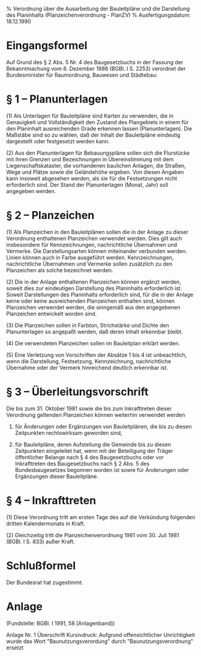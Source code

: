 % Verordnung über die Ausarbeitung der Bauleitpläne und die Darstellung des Planinhalts  (Planzeichenverordnung - PlanZV)
% Ausfertigungsdatum: 18.12.1990
 
# Eingangsformel

Auf Grund des § 2 Abs. 5 Nr. 4 des Baugesetzbuchs in der Fassung der Bekanntmachung vom 8. Dezember 1986 (BGBl. I S. 2253) verordnet der Bundesminister für Raumordnung, Bauwesen und Städtebau:

# § 1 – Planunterlagen

(1) Als Unterlagen für Bauleitpläne sind Karten zu verwenden, die in Genauigkeit und Vollständigkeit den Zustand des Plangebiets in einem für den Planinhalt ausreichenden Grade erkennen lassen (Planunterlagen). Die Maßstäbe sind so zu wählen, daß der Inhalt der Bauleitpläne eindeutig dargestellt oder festgesetzt werden kann.

(2) Aus den Planunterlagen für Bebauungspläne sollen sich die Flurstücke mit ihren Grenzen und Bezeichnungen in Übereinstimmung mit dem Liegenschaftskataster, die vorhandenen baulichen Anlagen, die Straßen, Wege und Plätze sowie die Geländehöhe ergeben. Von diesen Angaben kann insoweit abgesehen werden, als sie für die Festsetzungen nicht erforderlich sind. Der Stand der Planunterlagen (Monat, Jahr) soll angegeben werden.

# § 2 – Planzeichen

(1) Als Planzeichen in den Bauleitplänen sollen die in der Anlage zu dieser Verordnung enthaltenen Planzeichen verwendet werden. Dies gilt auch insbesondere für Kennzeichnungen, nachrichtliche Übernahmen und Vermerke. Die Darstellungsarten können miteinander verbunden werden. Linien können auch in Farbe ausgeführt werden. Kennzeichnungen, nachrichtliche Übernahmen und Vermerke sollen zusätzlich zu den Planzeichen als solche bezeichnet werden.

(2) Die in der Anlage enthaltenen Planzeichen können ergänzt werden, soweit dies zur eindeutigen Darstellung des Planinhalts erforderlich ist. Soweit Darstellungen des Planinhalts erforderlich sind, für die in der Anlage keine oder keine ausreichenden Planzeichen enthalten sind, können Planzeichen verwendet werden, die sinngemäß aus den angegebenen Planzeichen entwickelt worden sind.

(3) Die Planzeichen sollen in Farbton, Strichstärke und Dichte den Planunterlagen so angepaßt werden, daß deren Inhalt erkennbar bleibt.

(4) Die verwendeten Planzeichen sollen im Bauleitplan erklärt werden.

(5) Eine Verletzung von Vorschriften der Absätze 1 bis 4 ist unbeachtlich, wenn die Darstellung, Festsetzung, Kennzeichnung, nachrichtliche Übernahme oder der Vermerk hinreichend deutlich erkennbar ist.

# § 3 – Überleitungsvorschrift

Die bis zum 31. Oktober 1981 sowie die bis zum Inkrafttreten dieser Verordnung geltenden Planzeichen können weiterhin verwendet werden

1. für Änderungen oder Ergänzungen von Bauleitplänen, die bis zu diesen Zeitpunkten rechtswirksam geworden sind,

2. für Bauleitpläne, deren Aufstellung die Gemeinde bis zu diesen Zeitpunkten eingeleitet hat, wenn mit der Beteiligung der Träger öffentlicher Belange nach § 4 des Baugesetzbuchs oder vor Inkrafttreten des Baugesetzbuchs nach § 2 Abs. 5 des Bundesbaugesetzes begonnen worden ist sowie für Änderungen oder Ergänzungen dieser Bauleitpläne.

# § 4 – Inkrafttreten

(1) Diese Verordnung tritt am ersten Tage des auf die Verkündung folgenden dritten Kalendermonats in Kraft.

(2) Gleichzeitig tritt die Planzeichenverordnung 1981 vom 30. Juli 1981 (BGBl. I S. 833) außer Kraft.

# Schlußformel

Der Bundesrat hat zugestimmt.

# Anlage

(Fundstelle: BGBl. I 1991, 58 \[Anlagenband\])

  
  

Anlage Nr. 1 Überschrift Kursivdruck: Aufgrund offensichtlicher Unrichtigkeit wurde das Wort "Baunutzungsverordung" durch "Baunutzungsverordnung" ersetzt
